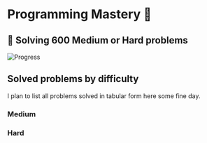 # Programming Mastery :punch:

## :goal_net:  Solving 600 Medium or Hard problems 

![Progress](https://progress-bar.dev/41/?scale=600&title=InterviewGod&width=500&color=babaca&suffix=+problems+solved)

## Solved problems by difficulty
I plan to list all problems solved in tabular form here some fine day.

### Medium

### Hard

